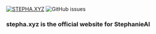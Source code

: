 [![STEPHA.XYZ](https://img.shields.io/website?down_color=%23ff7d60&label=stepha.xyz&style=for-the-badge&up_color=%2360ff63&url=https%3A%2F%2Fstepha.xyz%2F)](https://stepha.xyz/)
![GitHub issues](https://img.shields.io/github/issues/MinnaTheQueen/stepha?style=for-the-badge)

### stepha.xyz is the official website for StephanieAI
